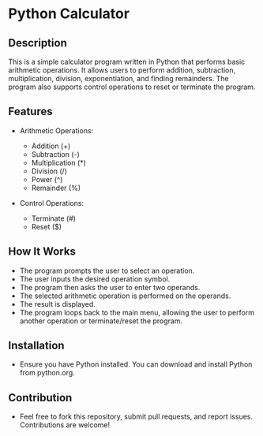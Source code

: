 # Python Calculator

## Description
This is a simple calculator program written in Python that performs basic arithmetic operations.
It allows users to perform addition, subtraction, multiplication, division, exponentiation, and finding remainders.
The program also supports control operations to reset or terminate the program.

## Features

* Arithmetic Operations:
  * Addition (+)
  * Subtraction (-)
  * Multiplication (*)
  * Division (/)
  * Power (^)
  * Remainder (%)
 
* Control Operations:
  * Terminate (#)
  * Reset ($)
    
## How It Works

* The program prompts the user to select an operation.
* The user inputs the desired operation symbol.
* The program then asks the user to enter two operands.
* The selected arithmetic operation is performed on the operands.
* The result is displayed.
* The program loops back to the main menu, allowing the user to perform another operation or terminate/reset the program.

## Installation

* Ensure you have Python installed. You can download and install Python from python.org.

## Contribution

* Feel free to fork this repository, submit pull requests, and report issues. Contributions are welcome!


















